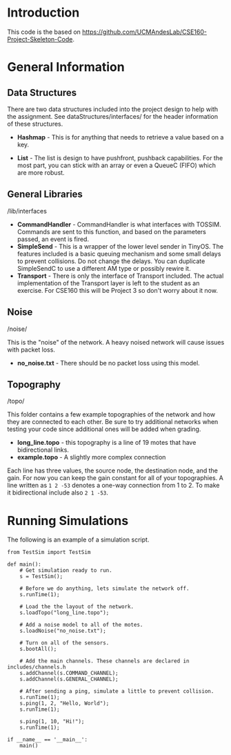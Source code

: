 # Introduction
This code is the based on https://github.com/UCMAndesLab/CSE160-Project-Skeleton-Code. 

# General Information
## Data Structures
There are two data structures included into the project design to help with the
assignment. See dataStructures/interfaces/ for the header information of these
structures.

* **Hashmap** - This is for anything that needs to retrieve a value based on a key.

* **List** - The list is design to have pushfront, pushback capabilities. For the most part,
you can stick with an array or even a QueueC (FIFO) which are more robust.

## General Libraries
/lib/interfaces

* **CommandHandler** - CommandHandler is what interfaces with TOSSIM. Commands are
sent to this function, and based on the parameters passed, an event is fired.
* **SimpleSend** - This is a wrapper of the lower level sender in TinyOS. The features
included is a basic queuing mechanism and some small delays to prevent collisions. Do
not change the delays. You can duplicate SimpleSendC to use a different AM type or
possibly rewire it.
* **Transport** - There is only the interface of Transport included. The actual
implementation of the Transport layer is left to the student as an exercise. For
CSE160 this will be Project 3 so don't worry about it now.

## Noise
/noise/

This is the "noise" of the network. A heavy noised network will cause issues with
packet loss.

* **no_noise.txt** - There should be no packet loss using this model.

## Topography
/topo/

This folder contains a few example topographies of the network and how they are
connected to each other. Be sure to try additional networks when testing your code
since additional ones will be added when grading.

* **long_line.topo** - this topography is a line of 19 motes that have bidirectional
links.
* **example.topo** - A slightly more complex connection

Each line has three values, the source node, the destination node, and the gain.
For now you can keep the gain constant for all of your topographies. A line written
as ```1 2 -53``` denotes a one-way connection from 1 to 2. To make it bidirectional
include also ```2 1 -53```.

# Running Simulations
The following is an example of a simulation script.
```
from TestSim import TestSim

def main():
    # Get simulation ready to run.
    s = TestSim();

    # Before we do anything, lets simulate the network off.
    s.runTime(1);

    # Load the the layout of the network.
    s.loadTopo("long_line.topo");

    # Add a noise model to all of the motes.
    s.loadNoise("no_noise.txt");

    # Turn on all of the sensors.
    s.bootAll();

    # Add the main channels. These channels are declared in includes/channels.h
    s.addChannel(s.COMMAND_CHANNEL);
    s.addChannel(s.GENERAL_CHANNEL);

    # After sending a ping, simulate a little to prevent collision.
    s.runTime(1);
    s.ping(1, 2, "Hello, World");
    s.runTime(1);

    s.ping(1, 10, "Hi!");
    s.runTime(1);

if __name__ == '__main__':
    main()
```
